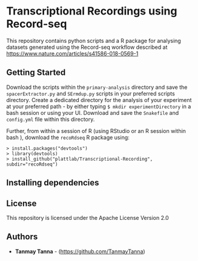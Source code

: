 # Transcriptional Recordings using Record-seq

This repository contains python scripts and a R package for analysing datasets generated using the Record-seq workflow described at https://www.nature.com/articles/s41586-018-0569-1

## Getting Started

Download the scripts within the ```primary-analysis``` directory and save the ```spacerExtractor.py``` and ```SErmdup.py``` scripts in your preferred scripts directory. Create a dedicated directory for the analysis of your experiment at your preferred path - by either typing ```$ mkdir experimentDirectory``` in a bash session or using your UI. Download and save the ```Snakefile``` and ```config.yml``` file within this directory. 

Further, from within a session of R \(using RStudio or an R session within bash \), download the ```recoRdseq``` R package using:

```
> install.packages("devtools")
> library(devtools)
> install_github("plattlab/Transcriptional-Recording", subdir="recoRdseq")
```

## Installing dependencies




## License

This repository is licensed under the Apache License Version 2.0

## Authors

* **Tanmay Tanna** - (https://github.com/TanmayTanna)

